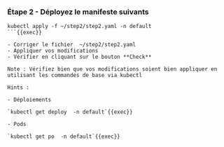 


### Étape 2 - Déployez le manifeste suivants
```
kubectl apply -f ~/step2/step2.yaml -n default
```{{exec}}

- Corriger le fichier  ~/step2/step2.yaml
- Appliquer vos modifications
- Vérifier en cliquant sur le bouton **Check**

Note : Vérifiez bien que vos modifications soient bien appliquer en utilisant les commandes de base via kubectl 

Hints : 

- Déploiements

`kubectl get deploy  -n default`{{exec}}

- Pods

`kubectl get po  -n default`{{exec}}
